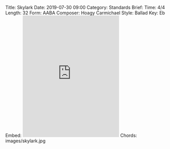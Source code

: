 Title: Skylark
Date: 2019-07-30 09:00
Category: Standards
Brief:
Time: 4/4
Length: 32
Form: AABA
Composer: Hoagy Carmichael
Style: Ballad
Key: Eb
Embed: <iframe src="https://open.spotify.com/embed/user/thatdavidmiller/playlist/52PjajnznTMB8y8AiGemFQ" width="300" height="380" frameborder="0" allowtransparency="true" allow="encrypted-media"></iframe>
Chords: images/skylark.jpg
